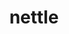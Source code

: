 ---
title: "nettle"
layout: cache
categories: [package, develop]
meta: {"compilers": ["apple-clang@16.0.0", "gcc@10.5.0", "gcc@11.4.0", "gcc@13.3.0"], "num_specs": 37, "num_specs_by_stack": {"developer-tools-aarch64-linux-gnu": 10, "developer-tools-darwin": 9, "developer-tools-x86_64_v3-linux-gnu": 10, "hep": 8, "root": 37}, "oss": ["centos7", "rhel8", "sequoia", "ubuntu22.04"], "platforms": ["darwin", "linux"], "stacks": ["developer-tools-aarch64-linux-gnu", "developer-tools-darwin", "developer-tools-x86_64_v3-linux-gnu", "hep", "root"], "targets": ["aarch64", "x86_64_v3"], "versions": ["3.9.1"]}
spec_details: [{"compiler": "gcc@11.4.0", "hash": "3x4jrruppflq7qxmwkukdlp6so2jr327", "os": "ubuntu22.04", "platform": "linux", "size": "-", "stacks": ["hep", "root"], "target": "x86_64_v3", "variants": ["build_system=autotools"], "versions": ["3.9.1"]}, {"compiler": "gcc@10.5.0", "hash": "5ugzqjyf6npdexelcgglffea3zmmxkcv", "os": "centos7", "platform": "linux", "size": "-", "stacks": ["developer-tools-x86_64_v3-linux-gnu", "root"], "target": "x86_64_v3", "variants": ["build_system=autotools"], "versions": ["3.9.1"]}, {"compiler": "gcc@10.5.0", "hash": "5wr4rfh5xesy3ugfqrcppgonabtgakgg", "os": "centos7", "platform": "linux", "size": "-", "stacks": ["developer-tools-x86_64_v3-linux-gnu", "root"], "target": "x86_64_v3", "variants": ["build_system=autotools"], "versions": ["3.9.1"]}, {"compiler": "apple-clang@16.0.0", "hash": "6a42sykiicppsxz5dmpevzyvjb3ojfy2", "os": "sequoia", "platform": "darwin", "size": "-", "stacks": ["developer-tools-darwin", "root"], "target": "aarch64", "variants": ["build_system=autotools"], "versions": ["3.9.1"]}, {"compiler": "gcc@13.3.0", "hash": "aruehqhp3q5jg44ppttdg5eqivgrdroi", "os": "rhel8", "platform": "linux", "size": "-", "stacks": ["developer-tools-aarch64-linux-gnu", "root"], "target": "aarch64", "variants": ["build_system=autotools"], "versions": ["3.9.1"]}, {"compiler": "gcc@13.3.0", "hash": "av5autds3mifwdvvmivejnl3cnrkcybm", "os": "rhel8", "platform": "linux", "size": "-", "stacks": ["developer-tools-aarch64-linux-gnu", "root"], "target": "aarch64", "variants": ["build_system=autotools"], "versions": ["3.9.1"]}, {"compiler": "apple-clang@16.0.0", "hash": "bjjayr7te64a6a5qeonj5hsh3i5rdlkb", "os": "sequoia", "platform": "darwin", "size": "-", "stacks": ["developer-tools-darwin", "root"], "target": "aarch64", "variants": ["build_system=autotools"], "versions": ["3.9.1"]}, {"compiler": "apple-clang@16.0.0", "hash": "g6nan6nv3sjnfrh2yhh7xo3igrwxt3zp", "os": "sequoia", "platform": "darwin", "size": "-", "stacks": ["developer-tools-darwin", "root"], "target": "aarch64", "variants": ["build_system=autotools"], "versions": ["3.9.1"]}, {"compiler": "gcc@10.5.0", "hash": "h37ijdo7hxsz6ggqbs5eb4yr5idb4r6b", "os": "centos7", "platform": "linux", "size": "-", "stacks": ["developer-tools-x86_64_v3-linux-gnu", "root"], "target": "x86_64_v3", "variants": ["build_system=autotools"], "versions": ["3.9.1"]}, {"compiler": "gcc@13.3.0", "hash": "hukflbsq4zhsgdkyufaclsdmyg3r63r5", "os": "rhel8", "platform": "linux", "size": "-", "stacks": ["developer-tools-aarch64-linux-gnu", "root"], "target": "aarch64", "variants": ["build_system=autotools"], "versions": ["3.9.1"]}, {"compiler": "gcc@11.4.0", "hash": "jhqoykacivk7oqcrpf3kzmmwohrueo7c", "os": "ubuntu22.04", "platform": "linux", "size": "-", "stacks": ["hep", "root"], "target": "x86_64_v3", "variants": ["build_system=autotools"], "versions": ["3.9.1"]}, {"compiler": "apple-clang@16.0.0", "hash": "mr4cvudm2nlq2kjebwicm2j43u6t4qjv", "os": "sequoia", "platform": "darwin", "size": "-", "stacks": ["developer-tools-darwin", "root"], "target": "aarch64", "variants": ["build_system=autotools"], "versions": ["3.9.1"]}, {"compiler": "apple-clang@16.0.0", "hash": "n65qjswzstgprj7la5qj4lrb6rk3z7eq", "os": "sequoia", "platform": "darwin", "size": "-", "stacks": ["developer-tools-darwin", "root"], "target": "aarch64", "variants": ["build_system=autotools"], "versions": ["3.9.1"]}, {"compiler": "gcc@11.4.0", "hash": "nec4q4lsdnyo7lncpvju22cdf6no53c5", "os": "ubuntu22.04", "platform": "linux", "size": "-", "stacks": ["hep", "root"], "target": "x86_64_v3", "variants": ["build_system=autotools"], "versions": ["3.9.1"]}, {"compiler": "gcc@10.5.0", "hash": "nuhtonezahe3phs7v6ehwvupcfy3ouqy", "os": "centos7", "platform": "linux", "size": "-", "stacks": ["developer-tools-x86_64_v3-linux-gnu", "root"], "target": "x86_64_v3", "variants": ["build_system=autotools"], "versions": ["3.9.1"]}, {"compiler": "gcc@13.3.0", "hash": "nvmc2t7ghdusktsxn66wdagdczxjknbj", "os": "rhel8", "platform": "linux", "size": "-", "stacks": ["developer-tools-aarch64-linux-gnu", "root"], "target": "aarch64", "variants": ["build_system=autotools"], "versions": ["3.9.1"]}, {"compiler": "gcc@10.5.0", "hash": "pdzdzke5gxs5mbneclig2t2cfs7spaij", "os": "centos7", "platform": "linux", "size": "-", "stacks": ["developer-tools-x86_64_v3-linux-gnu", "root"], "target": "x86_64_v3", "variants": ["build_system=autotools"], "versions": ["3.9.1"]}, {"compiler": "gcc@10.5.0", "hash": "qbmqv7i2wjx2s4j66irjs7b2c3sricgk", "os": "centos7", "platform": "linux", "size": "-", "stacks": ["developer-tools-x86_64_v3-linux-gnu", "root"], "target": "x86_64_v3", "variants": ["build_system=autotools"], "versions": ["3.9.1"]}, {"compiler": "gcc@13.3.0", "hash": "qflt7zceq3rd7fdreyf27tnripivojlx", "os": "rhel8", "platform": "linux", "size": "-", "stacks": ["developer-tools-aarch64-linux-gnu", "root"], "target": "aarch64", "variants": ["build_system=autotools"], "versions": ["3.9.1"]}, {"compiler": "gcc@13.3.0", "hash": "qpjbfmvumfqshuoidjb4xmbj63xgagqh", "os": "rhel8", "platform": "linux", "size": "-", "stacks": ["developer-tools-aarch64-linux-gnu", "root"], "target": "aarch64", "variants": ["build_system=autotools"], "versions": ["3.9.1"]}, {"compiler": "apple-clang@16.0.0", "hash": "rntt67kmgnqowe33ibbus7nw47py7uqi", "os": "sequoia", "platform": "darwin", "size": "-", "stacks": ["developer-tools-darwin", "root"], "target": "aarch64", "variants": ["build_system=autotools"], "versions": ["3.9.1"]}, {"compiler": "gcc@10.5.0", "hash": "s3pmiyfd2b7fr3azqztzv7czdbs6b4gc", "os": "centos7", "platform": "linux", "size": "-", "stacks": ["developer-tools-x86_64_v3-linux-gnu", "root"], "target": "x86_64_v3", "variants": ["build_system=autotools"], "versions": ["3.9.1"]}, {"compiler": "gcc@11.4.0", "hash": "s6k74tweld2ckv4bp2vdshazptvfmdpr", "os": "ubuntu22.04", "platform": "linux", "size": "-", "stacks": ["hep", "root"], "target": "x86_64_v3", "variants": ["build_system=autotools"], "versions": ["3.9.1"]}, {"compiler": "gcc@11.4.0", "hash": "t6dsqd4drbm225ijrbpskg2t5chwdgxk", "os": "ubuntu22.04", "platform": "linux", "size": "-", "stacks": ["hep", "root"], "target": "x86_64_v3", "variants": ["build_system=autotools"], "versions": ["3.9.1"]}, {"compiler": "gcc@10.5.0", "hash": "tcfwta4iij6g5inxz2cice3owwrugu4h", "os": "centos7", "platform": "linux", "size": "-", "stacks": ["developer-tools-x86_64_v3-linux-gnu", "root"], "target": "x86_64_v3", "variants": ["build_system=autotools"], "versions": ["3.9.1"]}, {"compiler": "gcc@11.4.0", "hash": "tfsdalbzmzgyoircflzmp4awci2o6fj3", "os": "ubuntu22.04", "platform": "linux", "size": "-", "stacks": ["hep", "root"], "target": "x86_64_v3", "variants": ["build_system=autotools"], "versions": ["3.9.1"]}, {"compiler": "apple-clang@16.0.0", "hash": "ufxfyad2bm7rpufnfhjehqphjqj2eqng", "os": "sequoia", "platform": "darwin", "size": "-", "stacks": ["developer-tools-darwin", "root"], "target": "aarch64", "variants": ["build_system=autotools"], "versions": ["3.9.1"]}, {"compiler": "gcc@11.4.0", "hash": "uoafqqkuanq7fiolyhksm7c6whsispg2", "os": "ubuntu22.04", "platform": "linux", "size": "-", "stacks": ["hep", "root"], "target": "x86_64_v3", "variants": ["build_system=autotools"], "versions": ["3.9.1"]}, {"compiler": "gcc@10.5.0", "hash": "vr72lkjve47pn2y4k6p354isrsynddy5", "os": "centos7", "platform": "linux", "size": "-", "stacks": ["developer-tools-x86_64_v3-linux-gnu", "root"], "target": "x86_64_v3", "variants": ["build_system=autotools"], "versions": ["3.9.1"]}, {"compiler": "apple-clang@16.0.0", "hash": "vs2zn27wkpiq2s3jateemmj7epkamg5e", "os": "sequoia", "platform": "darwin", "size": "-", "stacks": ["developer-tools-darwin", "root"], "target": "aarch64", "variants": ["build_system=autotools"], "versions": ["3.9.1"]}, {"compiler": "gcc@11.4.0", "hash": "wjma3jmcqd2si23l2g7oyrijcq2ftm3e", "os": "ubuntu22.04", "platform": "linux", "size": "-", "stacks": ["hep", "root"], "target": "x86_64_v3", "variants": ["build_system=autotools"], "versions": ["3.9.1"]}, {"compiler": "gcc@13.3.0", "hash": "wkjzp6hmyj22ypkhwmvq4ubwpxtjaoq3", "os": "rhel8", "platform": "linux", "size": "-", "stacks": ["developer-tools-aarch64-linux-gnu", "root"], "target": "aarch64", "variants": ["build_system=autotools"], "versions": ["3.9.1"]}, {"compiler": "gcc@10.5.0", "hash": "wlc75k3kpxs7ym2mfeku6gr342nxopv4", "os": "centos7", "platform": "linux", "size": "-", "stacks": ["developer-tools-x86_64_v3-linux-gnu", "root"], "target": "x86_64_v3", "variants": ["build_system=autotools"], "versions": ["3.9.1"]}, {"compiler": "gcc@13.3.0", "hash": "xdlbxtukdsh7cqqv6bukxuoxalfr6lhn", "os": "rhel8", "platform": "linux", "size": "-", "stacks": ["developer-tools-aarch64-linux-gnu", "root"], "target": "aarch64", "variants": ["build_system=autotools"], "versions": ["3.9.1"]}, {"compiler": "gcc@13.3.0", "hash": "xh4fkl6zjxxcrsdpbthzhrckmstakbla", "os": "rhel8", "platform": "linux", "size": "-", "stacks": ["developer-tools-aarch64-linux-gnu", "root"], "target": "aarch64", "variants": ["build_system=autotools"], "versions": ["3.9.1"]}, {"compiler": "gcc@13.3.0", "hash": "xl3jkczrs5573sjfg6swerznaomkmgmx", "os": "rhel8", "platform": "linux", "size": "-", "stacks": ["developer-tools-aarch64-linux-gnu", "root"], "target": "aarch64", "variants": ["build_system=autotools"], "versions": ["3.9.1"]}, {"compiler": "apple-clang@16.0.0", "hash": "zljheqdpnq6cymo2eurm2ayx5nnsgarn", "os": "sequoia", "platform": "darwin", "size": "-", "stacks": ["developer-tools-darwin", "root"], "target": "aarch64", "variants": ["build_system=autotools"], "versions": ["3.9.1"]}]
---